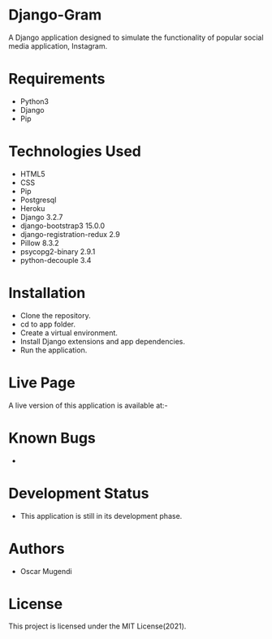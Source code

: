 # Django-Gram
A Django application designed to simulate the functionality of popular social media application, Instagram.

# Requirements
- Python3
- Django
- Pip

# Technologies Used
- HTML5
- CSS
- Pip
- Postgresql
- Heroku
- Django 3.2.7
- django-bootstrap3 15.0.0
- django-registration-redux 2.9
- Pillow 8.3.2
- psycopg2-binary 2.9.1
- python-decouple 3.4

# Installation
- Clone the repository.
- cd to app folder.
- Create a virtual environment.
- Install Django extensions and app dependencies.
- Run the application.

# Live Page
A live version of this application is available at:-

# Known Bugs
-

# Development Status
- This application is still in its development phase.

# Authors
- Oscar Mugendi

# License
This project is licensed under the MIT License(2021).